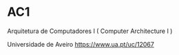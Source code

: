 # AC1
Arquitetura de Computadores I ( Computer Architecture I )

Universidade de Aveiro
https://www.ua.pt/uc/12067
